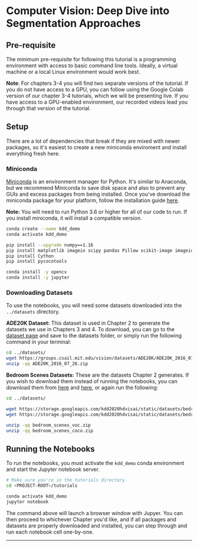 # Computer Vision: Deep Dive into Segmentation Approaches

## Pre-requisite
The minimum pre-requisite for following this tutorial is a programming environment
with access to basic command line tools. Ideally, a virtual machine or a local Linux
environment would work best.

__Note__: For chapters 3-4 you will find two separate versions of the tutorial. If you 
do not have access to a GPU, you can follow using the Google Colab version of our 
chapter 3-4 tutorials, which we will be presenting live. If you have access to a 
GPU-enabled environment, our recorded videos lead you through that version of the tutorial.

## Setup
There are a lot of dependencies that break if they are mixed with newer
packages, so it's easiest to create a new miniconda enviroment and install
everything fresh here.

### Miniconda
[Miniconda][miniconda] is an environment manager for Python. It's similar to Anaconda,
but we recommend Miniconda to save disk space and also to prevent any GUIs and excess
packages from being installed. Once you've download the miniconda package for
your platform, follow the installation guide [here][installation].

__Note:__ You will need to run Python 3.6 or higher for all of our code to run.
If you install miniconda, it will install a compatible version.

```bash
conda create --name kdd_demo
conda activate kdd_demo

pip install --upgrade numpy==1.16
pip install matplotlib imageio scipy pandas Pillow scikit-image imageio
pip install Cython
pip install pycocotools

conda install -y opencv
conda install -y jupyter
```

### Downloading Datasets
To use the notebooks, you will need some datasets downloaded into the
`../datasets` directory.

__ADE20K Dataset:__ This dataset is used in Chapter 2 to generate the datasets
we use in Chapters 3 and 4. To download, you can go to the [dataset
page][ade20k] and save to the datasets folder, or simply run the following
command in your terminal:
```bash
cd ../datasets/
wget https://groups.csail.mit.edu/vision/datasets/ADE20K/ADE20K_2016_07_26.zip
unzip -qq ADE20K_2016_07_26.zip
```

__Bedroom Scenes Datasets:__ These are the datasets Chapter 2 generates. If you
wish to download them instead of running the notebooks, you can download them
from [here][bedroom_voc] and [here][bedroom_coco], or again run the following:
```bash
cd ../datasets/

wget https://storage.googleapis.com/kdd2020hdvisai/static/datasets/bedroom_scenes_voc.zip
wget https://storage.googleapis.com/kdd2020hdvisai/static/datasets/bedroom_scenes_coco.zip

unzip -qq bedroom_scenes_voc.zip
unzip -qq bedroom_scenes_coco.zip
```

## Running the Notebooks
To run the notebooks, you must activate the `kdd_demo` conda environment and
start the Jupyter notebook server.
```bash
# Make sure you're in the tutorials directory.
cd <PROJECT-ROOT>/tutorials

conda activate kdd_demo
jupyter notebook
```

The command above will launch a browser window with Jupyer. You can then proceed
to whichever Chapter you'd like, and if all packages and datasets are properly
downloaded and installed, you can step through and run each notebook cell
one-by-one.

---
[miniconda]: https://docs.conda.io/en/latest/miniconda.html
[installation]: https://conda.io/projects/conda/en/latest/user-guide/install/index.html
[ade20k]: https://groups.csail.mit.edu/vision/datasets/ADE20K/ADE20K_2016_07_26.zip
[bedroom_voc]: https://storage.googleapis.com/kdd2020hdvisai/static/datasets/bedroom_scenes_voc.zip
[bedroom_coco]: https://storage.googleapis.com/kdd2020hdvisai/static/datasets/bedroom_scenes_coco.zip
